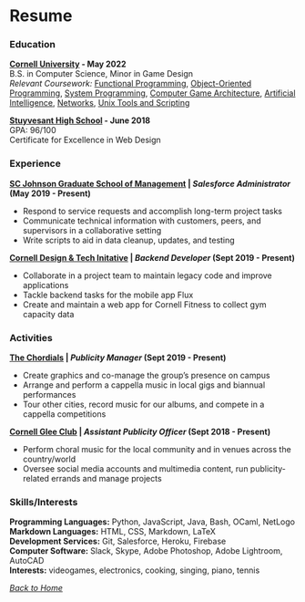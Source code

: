 # Resume

### Education
**[Cornell University](https://www.engineering.cornell.edu/) - May 2022**  
B.S. in Computer Science, Minor in Game Design  
*Relevant Coursework:* 
[Functional Programming](https://classes.cornell.edu/browse/roster/FA19/class/CS/3110), 
[Object-Oriented Programming](https://classes.cornell.edu/browse/roster/FA18/class/CS/2110), 
[System Programming](https://classes.cornell.edu/browse/roster/SP20/class/CS/3410), 
[Computer Game Architecture](https://classes.cornell.edu/browse/roster/SP20/class/CS/3152), 
[Artificial Intelligence](https://classes.cornell.edu/browse/roster/SP20/class/CS/4700), 
[Networks](https://classes.cornell.edu/browse/roster/FA19/class/CS/2850), 
[Unix Tools and Scripting](https://classes.cornell.edu/browse/roster/SP20/class/CS/2043)  

**[Stuyvesant High School](https://stuy.enschool.org/) - June 2018**  
GPA: 96/100  
Certificate for Excellence in Web Design  


### Experience
**[SC Johnson Graduate School of Management](https://www.johnson.cornell.edu/) | *Salesforce Administrator* (May 2019 - Present)**  
- Respond to service requests and accomplish long-term project tasks  
- Communicate technical information with customers, peers, and supervisors in a collaborative setting  
- Write scripts to aid in data cleanup, updates, and testing  

**[Cornell Design & Tech Initative](https://www.cornelldti.org) | *Backend Developer* (Sept 2019 - Present)**  
- Collaborate in a project team to maintain legacy code and improve applications  
- Tackle backend tasks for the mobile app Flux  
- Create and maintain a web app for Cornell Fitness to collect gym capacity data  


### Activities
**[The Chordials](https://chordials.com) | *Publicity Manager* (Sept 2019 - Present)**  
-	Create graphics and co-manage the group’s presence on campus  
-	Arrange and perform a cappella music in local gigs and biannual performances  
-	Tour other cities, record music for our albums, and compete in a cappella competitions  

**[Cornell Glee Club](https://www.gleeclub.com/) | *Assistant Publicity Officer* (Sept 2018 - Present)**  
- Perform choral music for the local community and in venues across the country/world  
- Oversee social media accounts and multimedia content, run publicity-related errands and manage projects  


### Skills/Interests
**Programming Languages:** Python, JavaScript, Java, Bash, OCaml, NetLogo  
**Markdown Languages:** HTML, CSS, Markdown, LaTeX  
**Development Services:** Git, Salesforce, Heroku, Firebase  
**Computer Software:** Slack, Skype, Adobe Photoshop, Adobe Lightroom, AutoCAD  
**Interests:** videogames, electronics, cooking, singing, piano, tennis  


*[Back to Home](/../../../about)*  
